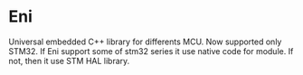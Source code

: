 # Eni
Universal embedded C++ library for differents MCU. Now supported only STM32. If Eni support some of stm32 series it use native code for module. If not, then it use STM HAL library.
